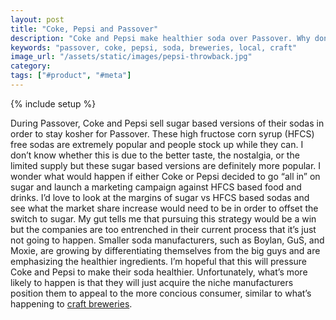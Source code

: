 ```yaml
---
layout: post
title: "Coke, Pepsi and Passover"
description: "Coke and Pepsi make healthier soda over Passover. Why don't they do it year round?"
keywords: "passover, coke, pepsi, soda, breweries, local, craft"
image_url: "/assets/static/images/pepsi-throwback.jpg"
category:
tags: ["#product", "#meta"]
---
```

{% include setup %}
<amp-img src="{{ IMG_PATH }}pepsi-throwback.jpg" alt="Pepsi Throwback" style="float:right;" width="300" height="200" layout="responsive">

During Passover, Coke and Pepsi sell sugar based versions of their sodas in order to stay kosher for Passover. These high fructose corn syrup (HFCS) free sodas are extremely popular and people stock up while they can. I don’t know whether this is due to the better taste, the nostalgia, or the limited supply but these sugar based versions are definitely more popular. I wonder what would happen if either Coke or Pepsi decided to go “all in” on sugar and launch a marketing campaign against HFCS based food and drinks. I’d love to look at the margins of sugar vs HFCS based sodas and see what the market share increase would need to be in order to offset the switch to sugar. My gut tells me that pursuing this strategy would be a win but the companies are too entrenched in their current process that it’s just not going to happen. Smaller soda manufacturers, such as Boylan, GuS, and Moxie, are growing by differentiating themselves from the big guys and are emphasizing the healthier ingredients. I’m hopeful that this will pressure Coke and Pepsi to make their soda healthier. Unfortunately, what’s more likely to happen is that they will just acquire the niche manufacturers position them to appeal to the more concious consumer, similar to what’s happening to <a href="http://brookstonbeerbulletin.com/the-big-brewers-brands/" target="_blank">craft breweries</a>.